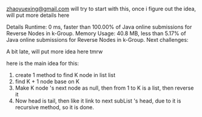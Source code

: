 zhaoyuexing@gmail.com
will try to start with this, once i figure out the idea, will put more details here

Details 
Runtime: 0 ms, faster than 100.00% of Java online submissions for Reverse Nodes in k-Group.
Memory Usage: 40.8 MB, less than 5.17% of Java online submissions for Reverse Nodes in k-Group.
Next challenges:

A bit late, will put more idea here tmrw

here is the main idea for this:
1. create 1 method to find K node in list list
2. find K + 1 node base on K
3. Make K node 's next node as null, then from 1 to K is a list, then reverse it
4. Now head is tail, then like it link to next subList 's head, due to it is recursive method, so it is done.


